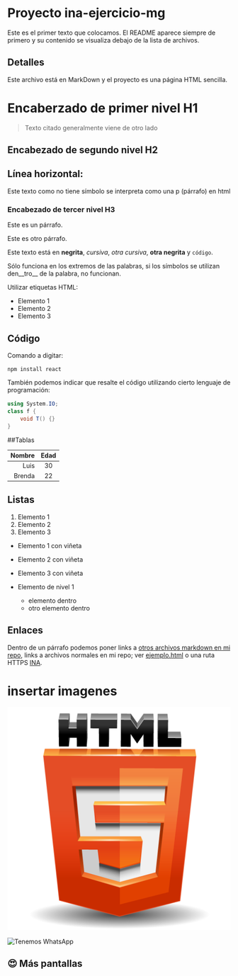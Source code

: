 # Proyecto ina-ejercicio-mg
Este es el primer texto que colocamos.  El README aparece siempre de primero y su contenido se visualiza debajo de la lista de archivos.

## Detalles
Este archivo está en MarkDown y el proyecto es una página HTML sencilla.

# Encaberzado de primer nivel H1
> Texto citado
> generalmente viene de otro lado

## Encabezado de segundo nivel H2
Línea horizontal:
---


Este texto como no tiene símbolo se interpreta como una p (párrafo) en html

### Encabezado de tercer nivel H3
Este es un párrafo.

Este es otro párrafo.

Este texto está en **negrita**, _cursiva_, *otra cursiva*, __otra negrita__ y `código`.

Sólo funciona en los extremos de las palabras, si los símbolos se utilizan den__tro__ de la palabra, no funcionan.


Utilizar etiquetas HTML:
<ul>
<li>Elemento 1</li>
<li>Elemento 2</li>
<li>Elemento 3</li>
</ul>

## Código
Comando a digitar:
```
npm install react
```

También podemos indicar que resalte el código utilizando cierto lenguaje de programación:

```csharp
using System.IO;
class f {
    void T() {}
}
```

<!-- comentario -->

##Tablas

| Nombre | Edad  |
| -----: | :---: | 
| Luis   | 30    |
| Brenda | 22    |

## Listas
1. Elemento 1
1. Elemento 2
1. Elemento 3

- Elemento 1 con viñeta 
- Elemento 2 con viñeta 
- Elemento 3 con viñeta 

- Elemento de nivel 1
  - elemento dentro 
  - otro elemento dentro 


## Enlaces 
Dentro de un párrafo
podemos poner links a [otros archivos markdown en mi repo](pantallas.md), links a archivos normales en mi repo; ver [ejemplo.html](/ejemplo.html) o una ruta HTTPS [INA](https://www.ina.ac.cr).

# insertar imagenes
![Captura de pantalla](docs/logoHTML5.png)

![Tenemos WhatsApp](https://img.shields.io/badge/WhatsApp-25D366?style=for-the-badge&logo=whatsapp&logoColor=white)


## 😍 Más pantallas